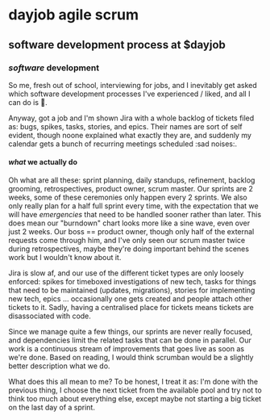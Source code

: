 # dayjob agile scrum

## software development process at $dayjob


### _software_ development

So me, fresh out of school, interviewing for jobs,
and I inevitably get asked which software development processes
I've experienced / liked, and all I can do is :shrug:.

Anyway, got a job and I'm shown Jira with a whole backlog of tickets filed as:
bugs, spikes, tasks, stories, and epics.
Their names are sort of self evident, though noone explained what exactly they are,
and suddenly my calendar gets a bunch of recurring meetings scheduled :sad noises:.

#### _what_ we actually do

Oh what are all these:
sprint planning, daily standups, refinement, backlog grooming, retrospectives,
product owner, scrum master.
Our sprints are 2 weeks, some of these ceremonies only happen every 2 sprints.
We also only really plan for a half full sprint every time,
with the expectation that we will have _emergencies_ that need to be handled
sooner rather than later.
This does mean our "burndown" chart looks more like a sine wave,
even over just 2 weeks.
Our boss == product owner, though only half of the external requests come through him,
and I've only seen our scrum master twice during retrospectives,
maybe they're doing important behind the scenes work but I wouldn't know about it.

Jira is slow af, and our use of the different ticket types are only loosely enforced:
spikes for timeboxed investigations of new tech,
tasks for things that need to be maintained (updates, migrations),
stories for implementing new tech,
epics ... occasionally one gets created and people attach other tickets to it.
Sadly, having a centralised place for tickets means tickets are disassociated with code.

Since we manage quite a few things, our sprints are never really focused,
and dependencies limit the related tasks that can be done in parallel.
Our work is a continuous stream of improvements that goes live as soon as we're done.
Based on reading, I would think scrumban would be a slightly better description what we do.

What does this all mean to me?
To be honest, I treat it as: I'm done with the previous thing,
I choose the next ticket from the available pool
and try not to think too much about everything else,
except maybe not starting a big ticket on the last day of a sprint.
